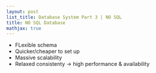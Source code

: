 ```yaml
---
layout: post
list_title: Database System Part 3 | NO SQL
title: NO SQL Database
mathjax: true
---
```


- FLexible schema
- Quicker/cheaper to set up
- Massive scalability
- Relaxed consistenty -> high performance & availability